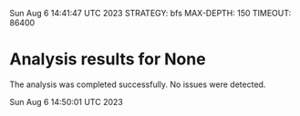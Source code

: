 Sun Aug  6 14:41:47 UTC 2023
STRATEGY: bfs
MAX-DEPTH: 150
TIMEOUT: 86400
# Analysis results for None
The analysis was completed successfully. No issues were detected.

Sun Aug  6 14:50:01 UTC 2023
